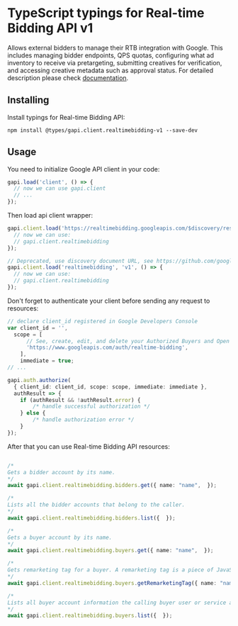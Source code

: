 # TypeScript typings for Real-time Bidding API v1

Allows external bidders to manage their RTB integration with Google. This includes managing bidder endpoints, QPS quotas, configuring what ad inventory to receive via pretargeting, submitting creatives for verification, and accessing creative metadata such as approval status.
For detailed description please check [documentation](https://developers.google.com/authorized-buyers/apis/realtimebidding/reference/rest/).

## Installing

Install typings for Real-time Bidding API:

```
npm install @types/gapi.client.realtimebidding-v1 --save-dev
```

## Usage

You need to initialize Google API client in your code:

```typescript
gapi.load('client', () => {
  // now we can use gapi.client
  // ...
});
```

Then load api client wrapper:

```typescript
gapi.client.load('https://realtimebidding.googleapis.com/$discovery/rest?version=v1', () => {
  // now we can use:
  // gapi.client.realtimebidding
});
```

```typescript
// Deprecated, use discovery document URL, see https://github.com/google/google-api-javascript-client/blob/master/docs/reference.md#----gapiclientloadname----version----callback--
gapi.client.load('realtimebidding', 'v1', () => {
  // now we can use:
  // gapi.client.realtimebidding
});
```

Don't forget to authenticate your client before sending any request to resources:

```typescript
// declare client_id registered in Google Developers Console
var client_id = '',
  scope = [
      // See, create, edit, and delete your Authorized Buyers and Open Bidding account entities
      'https://www.googleapis.com/auth/realtime-bidding',
    ],
    immediate = true;
// ...

gapi.auth.authorize(
  { client_id: client_id, scope: scope, immediate: immediate },
  authResult => {
    if (authResult && !authResult.error) {
        /* handle successful authorization */
    } else {
        /* handle authorization error */
    }
});
```

After that you can use Real-time Bidding API resources: <!-- TODO: make this work for multiple namespaces -->

```typescript

/*
Gets a bidder account by its name.
*/
await gapi.client.realtimebidding.bidders.get({ name: "name",  });

/*
Lists all the bidder accounts that belong to the caller.
*/
await gapi.client.realtimebidding.bidders.list({  });

/*
Gets a buyer account by its name.
*/
await gapi.client.realtimebidding.buyers.get({ name: "name",  });

/*
Gets remarketing tag for a buyer. A remarketing tag is a piece of JavaScript code that can be placed on a web page. When a user visits a page containing a remarketing tag, Google adds the user to a user list.
*/
await gapi.client.realtimebidding.buyers.getRemarketingTag({ name: "name",  });

/*
Lists all buyer account information the calling buyer user or service account is permissioned to manage.
*/
await gapi.client.realtimebidding.buyers.list({  });
```

